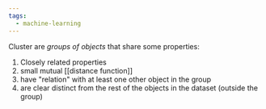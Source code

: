 ```yaml
---
tags:
  - machine-learning
---
```

Cluster are *groups of objects* that share some properties:
1. Closely related properties
2. small mutual [[distance function]]
3. have "relation" with at least one other object in the group
4. are clear distinct from the rest of the objects in the dataset (outside the group)